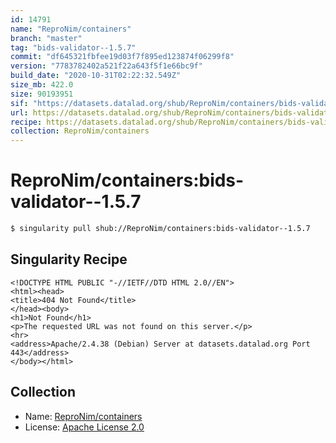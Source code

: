 ```yaml
---
id: 14791
name: "ReproNim/containers"
branch: "master"
tag: "bids-validator--1.5.7"
commit: "df645321fbfee19d03f7f895ed123874f06299f8"
version: "7783782402a521f22a643f5f1e66bc9f"
build_date: "2020-10-31T02:22:32.549Z"
size_mb: 422.0
size: 90193951
sif: "https://datasets.datalad.org/shub/ReproNim/containers/bids-validator--1.5.7/2020-10-31-df645321-77837824/7783782402a521f22a643f5f1e66bc9f.sif"
url: https://datasets.datalad.org/shub/ReproNim/containers/bids-validator--1.5.7/2020-10-31-df645321-77837824/
recipe: https://datasets.datalad.org/shub/ReproNim/containers/bids-validator--1.5.7/2020-10-31-df645321-77837824/Singularity
collection: ReproNim/containers
---
```


# ReproNim/containers:bids-validator--1.5.7

```bash
$ singularity pull shub://ReproNim/containers:bids-validator--1.5.7
```

## Singularity Recipe

```singularity
<!DOCTYPE HTML PUBLIC "-//IETF//DTD HTML 2.0//EN">
<html><head>
<title>404 Not Found</title>
</head><body>
<h1>Not Found</h1>
<p>The requested URL was not found on this server.</p>
<hr>
<address>Apache/2.4.38 (Debian) Server at datasets.datalad.org Port 443</address>
</body></html>
```

## Collection

 - Name: [ReproNim/containers](https://github.com/ReproNim/containers)
 - License: [Apache License 2.0](https://api.github.com/licenses/apache-2.0)

